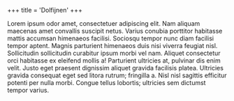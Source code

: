 +++
title = 'Dolfijnen'
+++

Lorem ipsum odor amet, consectetuer adipiscing elit. Nam aliquam maecenas amet convallis suscipit netus. Varius conubia porttitor habitasse mattis accumsan himenaeos facilisi. Sociosqu tempor nunc diam facilisi tempor aptent. Magnis parturient himenaeos duis nisi viverra feugiat nisl. Sollicitudin sollicitudin curabitur ipsum morbi vel nam. Aliquet consectetur orci habitasse ex eleifend mollis a! Parturient ultricies at, pulvinar dis enim velit. Justo eget praesent dignissim aliquet gravida facilisis platea. Ultricies gravida consequat eget sed litora rutrum; fringilla a. Nisl nisl sagittis efficitur potenti per nulla morbi. Congue tellus lobortis; ultricies sem dictumst tempor varius.